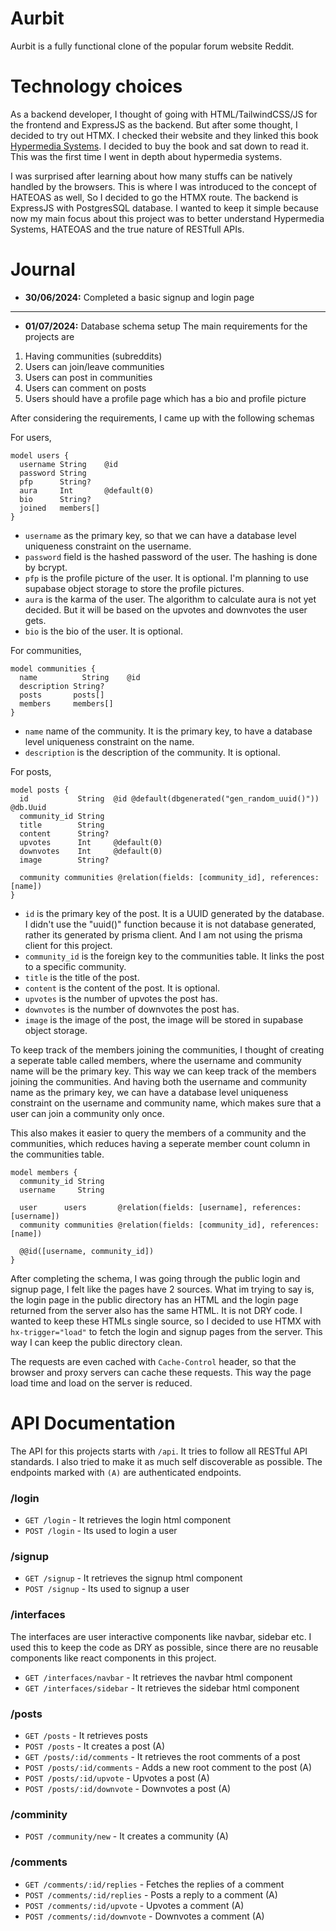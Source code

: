 # Aurbit

Aurbit is a fully functional clone of the popular forum website Reddit.

# Technology choices
As a backend developer, I thought of going with HTML/TailwindCSS/JS for the frontend and ExpressJS as the backend. But after some thought, I decided to try out HTMX. I checked their website and they linked this book [Hypermedia Systems](https://hypermedia.systems/). I decided to buy the book and sat down to read it. This was the first time I went in depth about hypermedia systems. 

I was surprised after learning about how many stuffs can be natively handled by the browsers. This is where I was introduced to the concept of HATEOAS as well, So I decided to go the HTMX route. The backend is ExpressJS with PostgresSQL database. I wanted to keep it simple because now my main focus about this project was to better understand Hypermedia Systems, HATEOAS and the true nature of RESTfull APIs.

# Journal

- **30/06/2024:** Completed a basic signup and login page
---

- **01/07/2024:** Database schema setup
The main requirements for the projects are
1. Having communities (subreddits)
2. Users can join/leave communities
3. Users can post in communities
4. Users can comment on posts
5. Users should have a profile page which has a bio and profile picture

After considering the requirements, I came up with the following schemas

For users,
```prisma
model users {
  username String    @id
  password String
  pfp      String?
  aura     Int       @default(0)
  bio      String?
  joined   members[]
}
```

- `username` as the primary key, so that we can have a database level uniqueness constraint on the username.
- `password` field is the hashed password of the user. The hashing is done by bcrypt.
- `pfp` is the profile picture of the user. It is optional. I'm planning to use supabase object storage to store the profile pictures.
- `aura` is the karma of the user. The algorithm to calculate aura is not yet decided. But it will be based on the upvotes and downvotes the user gets.
- `bio` is the bio of the user. It is optional.

For communities,
```prisma
model communities {
  name          String    @id
  description String?
  posts       posts[]
  members     members[]
}
```

- `name` name of the community. It is the primary key, to have a database level uniqueness constraint on the name.
- `description` is the description of the community. It is optional.

For posts,
```prisma
model posts {
  id           String  @id @default(dbgenerated("gen_random_uuid()")) @db.Uuid
  community_id String
  title        String
  content      String?
  upvotes      Int     @default(0)
  downvotes    Int     @default(0)
  image        String?

  community communities @relation(fields: [community_id], references: [name])
}
```

- `id` is the primary key of the post. It is a UUID generated by the database. I didn't use the "uuid()" function because it is not database generated, rather its generated by prisma client. And I am not using the prisma client for this project.
- `community_id` is the foreign key to the communities table. It links the post to a specific community.
- `title` is the title of the post.
- `content` is the content of the post. It is optional.
- `upvotes` is the number of upvotes the post has.
- `downvotes` is the number of downvotes the post has.
- `image` is the image of the post, the image will be stored in supabase object storage.


To keep track of the members joining the communities, I thought of creating a seperate table called members, where the username and community name will be the primary key. This way we can keep track of the members joining the communities.
And having both the username and community name as the primary key, we can have a database level uniqueness constraint on the username and community name, which makes sure that a user can join a community only once.

This also makes it easier to query the members of a community and the communities, which reduces having a seperate member count column in the communities table.
```prisma
model members {
  community_id String
  username     String

  user      users       @relation(fields: [username], references: [username])
  community communities @relation(fields: [community_id], references: [name])

  @@id([username, community_id])
}
```

After completing the schema, I was going through the public login and signup page, I felt like the pages have 2 sources. What im trying to say is, the login page in the public directory has an HTML and the login page returned from the server also has the same HTML. It is not DRY code. I wanted to keep these HTMLs single source, so I decided to use HTMX with `hx-trigger="load"` to fetch the login and signup pages from the server. This way I can keep the public directory clean.

The requests are even cached with `Cache-Control` header, so that the browser and proxy servers can cache these requests. This way the page load time and load on the server is reduced.


# API Documentation

The API for this projects starts with `/api`. It tries to follow all RESTful API standards. I also tried to make it as much self discoverable as possible. The endpoints marked with `(A)` are authenticated endpoints.

### /login
- `GET /login` - It retrieves the login html component
- `POST /login` - Its used to login a user

### /signup
- `GET /signup` - It retrieves the signup html component
- `POST /signup` - Its used to signup a user

### /interfaces
The interfaces are user interactive components like navbar, sidebar etc. I used this to keep the code as DRY as possible, since there are no reusable components like react components in this project.

- `GET /interfaces/navbar` - It retrieves the navbar html component
- `GET /interfaces/sidebar` - It retrieves the sidebar html component 

### /posts
- `GET /posts` - It retrieves posts 
- `POST /posts` - It creates a post (A)
- `GET /posts/:id/comments` - It retrieves the root comments of a post
- `POST /posts/:id/comments` - Adds a new root comment to the post (A)
- `POST /posts/:id/upvote` - Upvotes a post (A)
- `POST /posts/:id/downvote` - Downvotes a post (A)

### /comminity
- `POST /community/new` - It creates a community (A)

### /comments
- `GET /comments/:id/replies` - Fetches the replies of a comment
- `POST /comments/:id/replies` - Posts a reply to a comment (A)
- `POST /comments/:id/upvote` - Upvotes a comment (A)
- `POST /comments/:id/downvote` - Downvotes a comment (A)